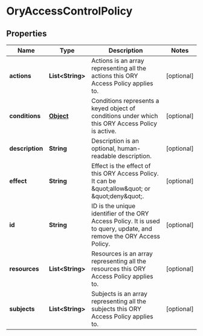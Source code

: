

# OryAccessControlPolicy

## Properties

Name | Type | Description | Notes
------------ | ------------- | ------------- | -------------
**actions** | **List&lt;String&gt;** | Actions is an array representing all the actions this ORY Access Policy applies to. |  [optional]
**conditions** | [**Object**](.md) | Conditions represents a keyed object of conditions under which this ORY Access Policy is active. |  [optional]
**description** | **String** | Description is an optional, human-readable description. |  [optional]
**effect** | **String** | Effect is the effect of this ORY Access Policy. It can be \&quot;allow\&quot; or \&quot;deny\&quot;. |  [optional]
**id** | **String** | ID is the unique identifier of the ORY Access Policy. It is used to query, update, and remove the ORY Access Policy. |  [optional]
**resources** | **List&lt;String&gt;** | Resources is an array representing all the resources this ORY Access Policy applies to. |  [optional]
**subjects** | **List&lt;String&gt;** | Subjects is an array representing all the subjects this ORY Access Policy applies to. |  [optional]



